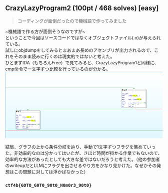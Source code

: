 ## CrazyLazyProgram2 (100pt / 468 solves) [easy]
> コーディングが面倒だったので機械語で作ってみました

~機械語で作る方が面倒そうなのですが~  
ということで今回はソースコードではなくオブジェクトファイル(.o)が与えられている。  
試しにobjdumpをしてみるとまあまあ長めのアセンブリが出力されるので、これをそのまま読みに行くのは現実的ではないと考えた。  
ひとまずIDA（もちろんFree）で見てみると、CrazyLazyProgram1と同様に、cmp命令で一文字ずつ比較を行っているのが分かる。
![文字列比較の一例](images/img1.PNG)

結局、グラフの上から条件分岐を辿り、手動で1文字ずつフラグを集めていった。非効率的なのは分かってはいたが、さほど時間が掛かる作業でもないので、効率的な方法があったとしても大きな差ではないだろうと考えた。（他の参加者のwriteupだとLLMにフラグを出させるやり方をかなり見かけた。なぜかその発想はこの問題に対しては浮かばなかった）

### `ctf4b{GOTO_G0T0_90t0_N0m0r3_90t0}`
